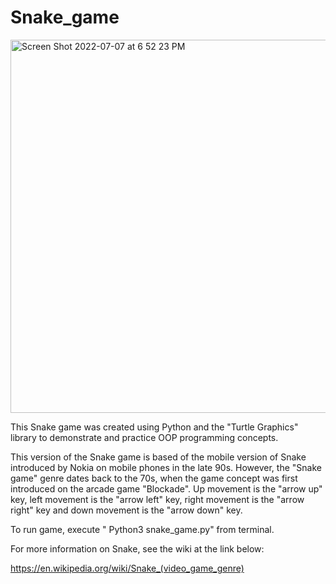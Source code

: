 # Snake_game

<img width="597" alt="Screen Shot 2022-07-07 at 6 52 23 PM" src="https://user-images.githubusercontent.com/76194492/177884565-4f107c8b-0f72-4b7b-80bb-1e2fbd20e388.png">


This Snake game was created using Python and the "Turtle Graphics" library to demonstrate and practice OOP programming concepts.

This version of the Snake game is based of the mobile version of Snake introduced by Nokia on mobile phones in the late 90s. However, the "Snake game" genre dates back to the 70s, when the game concept was first introduced on the arcade game "Blockade". Up movement is the "arrow up" key, left movement is  the "arrow left" key, right movement is the "arrow right" key and down movement is the "arrow down" key. 

To run game, execute " Python3 snake_game.py" from terminal.

For more information on Snake, see the wiki at the link below:

https://en.wikipedia.org/wiki/Snake_(video_game_genre)



